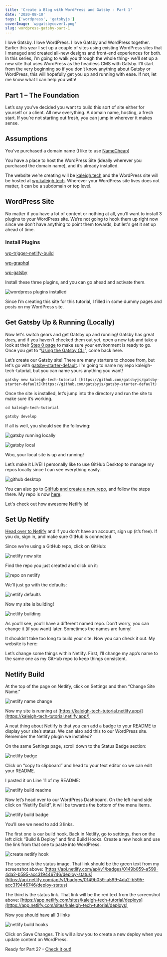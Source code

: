 ```yaml
---
title: 'Create a Blog with WordPress and Gatsby - Part 1'
date: '2020-08-10'
tags: ['wordpress', 'gatsbyjs']
coverImage: 'wpgatsbycover1.png'
slug: wordpress-gatsby-part-1
---
```


I love Gatsby. I love WordPress. I love Gatsby and WordPress together. Earlier this year I set up a couple of sites using existing WordPress sites that I managed and created all-new designs and front-end experiences for both. In this series, I’m going to walk you through the whole thing- we’ll set up a new site that uses WordPress as the headless CMS with Gatsby. I’ll start from the very beginning so if you don’t know anything about Gatsby or WordPress, this will hopefully get you up and running with ease. If not, let me know what I can help you with!

## Part 1 – The Foundation

Let’s say you’ve decided you want to build this sort of site either for yourself or a client. All new everything. A domain name, hosting, a fresh start. If you’re not starting out fresh, you can jump in wherever it makes sense.

## Assumptions

You’ve purchased a domain name (I like to use [NameCheap](https://www.namecheap.com/))

You have a place to host the WordPress Site (ideally wherever you purchased the domain name), and it’s already installed.

The website we’re creating will be [kaleigh.tech](https://kaleigh.tech/) and the WordPress site will be hosted at [wp.kaleigh.tech](https://wp.kaleigh.tech/). Wherever your WordPress site lives does not matter, it can be a subdomain or top level.

## WordPress Site

No matter if you have a lot of content or nothing at all, you’ll want to install 3 plugins to your WordPress site. We’re not going to hook them up right now since we don’t have anything to point them towards, but let's get it set up ahead of time.

### Install Plugins

[wp-trigger-netlify-build](https://github.com/iamtimsmith/wp-trigger-netlify-build)

[wp-graphql](https://github.com/wp-graphql/wp-graphql)

[wp-gatsby](https://github.com/gatsbyjs/wp-gatsby)

Install these three plugins, and you can go ahead and activate them.

![wordpress plugins installed](images/wpplugins1.png)

Since I’m creating this site for this tutorial, I filled in some dummy pages and posts on my WordPress site.

## Get Gatsby Up & Running (Locally)

Now let's switch gears and get Gatsby up and running! Gatsby has great docs, and if you haven’t checked them out yet, open a new tab and take a look at their [Step 0 page](https://www.gatsbyjs.org/tutorial/part-zero/) to make sure your environment is ready to go. Once you get to “[Using the Gatsby CLI](https://www.gatsbyjs.org/tutorial/part-zero/#using-the-gatsby-cli)”, come back here.

Let’s create our Gatsby site! There are many starters to choose from, but let's go with [gatsby-starter-default](https://github.com/gatsbyjs/gatsby-starter-default). I’m going to name my repo kaleigh-tech-tutorial, but you can name yours anything you want!

`gatsby new kaleigh-tech-tutorial [https://github.com/gatsbyjs/gatsby-starter-default](https://github.com/gatsbyjs/gatsby-starter-default)`

Once the site is installed, let’s jump into the directory and run the site to make sure it’s working.

`cd kaleigh-tech-tutorial`

`gatsby develop`

If all is well, you should see the following:

![gatsby running locally](images/gatsbyrunninglocally.png)

![gatsby local](images/gatsbylocal.png)

Woo, your local site is up and running!

Let’s make it LIVE! I personally like to use GitHub Desktop to manage my repos locally since I can see everything easily.

![github desktop](images/githubdesktop.png)

You can also go to [GitHub and create a new repo](https://github.com/new), and follow the steps there. My repo is now [here](https://github.com/klgh/kaleigh-tech-tutorial).

Let's check out how awesome Netlify is!

## Set Up Netlify

[Head over to Netlify](https://app.netlify.com/start) and if you don’t have an account, sign up (it’s free). If you do, sign in, and make sure GitHub is connected.

Since we’re using a GitHub repo, click on GitHub:

![netlify new site](images/netlifynewsite.png)

Find the repo you just created and click on it:

![repo on netlify](images/repoonnetlify.png)

We’ll just go with the defaults:

![netlify defaults](images/netlifydefaults.png)

Now my site is building!

![netlify building](images/netlifybuilding.png)

As you’ll see, you’ll have a different named repo. Don’t worry, you can change it (if you want) later. Sometimes the names are funny!

It shouldn’t take too long to build your site. Now you can check it out. My website is here:

Let’s change some things within Netlify. First, I’ll change my app’s name to the same one as my GitHub repo to keep things consistent.

## Netlify Build

At the top of the page on Netlify, click on Settings and then “Change Site Name.”

![netlify name change](images/netlifynamechange.png)

Now my site is running at [https://kaleigh-tech-tutorial.netlify.app/](https://kaleigh-tech-tutorial.netlify.app/)

A neat thing about Netlify is that you can add a badge to your README to display your site’s status. We can also add this to our WordPress site. Remember the Netlify plugin we installed?

On the same Settings page, scroll down to the Status Badge section:

![netlify badge](images/netlifybadge.png)

Click on “copy to clipboard” and head to your text editor so we can edit your README.

I pasted it on Line 11 of my README:

![netlify build readme](images/netlifybuildreadme.png)

Now let’s head over to our WordPress Dashboard. On the left-hand side click on “Netlify Build”, it will be towards the bottom of the menu items.

![netlify build badge](images/netlify-build-badge.png)

You’ll see we need to add 3 links.

The first one is our build hook. Back in Netlify, go to settings, then on the left click “Build & Deploy” and find Build Hooks. Create a new hook and use the link from that one to paste into WordPress.

![create netlify hook](images/netlifyhook.png)

The second is the status image. That link should be the green text from my screenshot above: [https://api.netlify.com/api/v1/badges/0149b059-a599-4da2-b595-acc319446746/deploy-status](https://api.netlify.com/api/v1/badges/0149b059-a599-4da2-b595-acc319446746/deploy-status)

The third is the status link. That link will be the red text from the screenshot above: [https://app.netlify.com/sites/kaleigh-tech-tutorial/deploys](https://app.netlify.com/sites/kaleigh-tech-tutorial/deploys)

Now you should have all 3 links

![netlify build hooks](images/wpnetfilybuildhooks.png)

Click on Save Changes. This will allow you to create a new deploy when you update content on WordPress.

Ready for Part 2? - [Check it out!](/blog/wordpress-gatsby-part-2)
